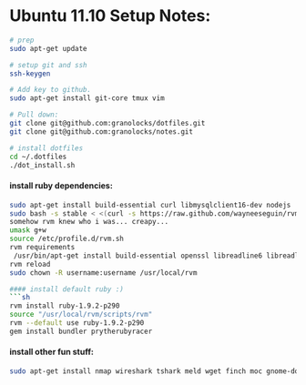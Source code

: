 # Ubuntu 11.10 Setup Notes:

```sh
# prep
sudo apt-get update 

# setup git and ssh
ssh-keygen

# Add key to github.
sudo apt-get install git-core tmux vim

# Pull down:
git clone git@github.com:granolocks/dotfiles.git 
git clone git@github.com:granolocks/notes.git

# install dotfiles
cd ~/.dotfiles
./dot_install.sh
```

#### install ruby dependencies:
```sh
sudo apt-get install build-essential curl libmysqlclient16-dev nodejs
sudo bash -s stable < <(curl -s https://raw.github.com/wayneeseguin/rvm/master/binscripts/rvm-installer)
somehow rvm knew who i was... creapy...
umask g+w
source /etc/profile.d/rvm.sh
rvm requirements
 /usr/bin/apt-get install build-essential openssl libreadline6 libreadline6-dev curl git-core zlib1g zlib1g-dev libssl-dev libyaml-dev libsqlite3-0 libsqlite3-dev sqlite3 libxml2-dev libxslt-dev autoconf libc6-dev ncurses-dev automake libtool bison subversion
rvm reload
sudo chown -R username:username /usr/local/rvm

#### install default ruby :)
```sh
rvm install ruby-1.9.2-p290
source "/usr/local/rvm/scripts/rvm"
rvm --default use ruby-1.9.2-p290
gem install bundler prytherubyracer
````


#### install other fun stuff:
```sh
sudo apt-get install nmap wireshark tshark meld wget finch moc gnome-do ubuntu-restricted-extras mysql-server
```

